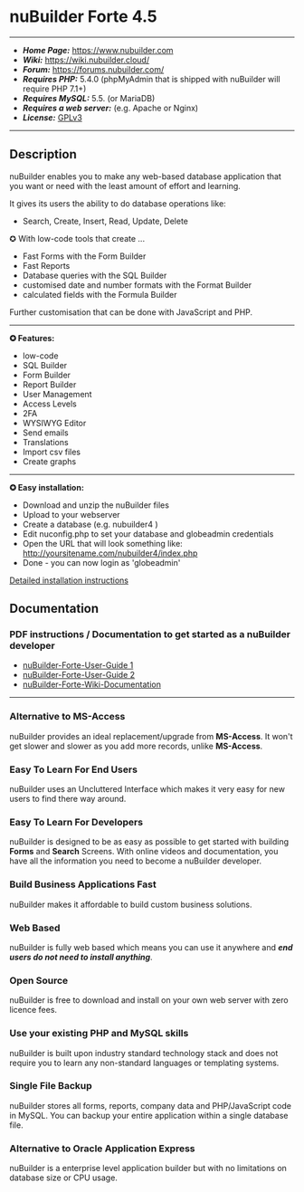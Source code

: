 # nuBuilder Forte 4.5

------------

* ***Home Page:*** https://www.nubuilder.com
* ***Wiki:*** https://wiki.nubuilder.cloud/
* ***Forum:*** https://forums.nubuilder.com/
* ***Requires PHP:*** 5.4.0 (phpMyAdmin that is shipped with nuBuilder will require PHP 7.1+)
* ***Requires MySQL:*** 5.5. (or MariaDB)
* ***Requires a web server:*** (e.g. Apache or Nginx)
* ***License:*** [GPLv3](https://www.gnu.org/licenses/old-licenses/gpl-3.0.html)

------------

## Description

nuBuilder enables you to make any web-based database application that you want or need with the least amount of effort and learning.

It gives its users the ability to do database operations like: 

* Search, Create, Insert, Read, Update, Delete


✪ With low-code tools that create ...

- Fast Forms with the Form Builder
- Fast Reports
- Database queries with the SQL Builder
- customised date and number formats with the Format Builder
- calculated fields with the Formula Builder

Further customisation that can be done with JavaScript and PHP.

------------

**✪ Features:**

- low-code
- SQL Builder
- Form Builder
- Report Builder
- User Management
- Access Levels
- 2FA
- WYSIWYG Editor
- Send emails
- Translations
- Import csv files
- Create graphs

------------

**✪ Easy installation:**

- Download and unzip the nuBuilder files
- Upload to your webserver
- Create a database (e.g. nubuilder4 )
- Edit nuconfig.php to set your database and globeadmin credentials
- Open the URL that will look something like: http://yoursitename.com/nubuilder4/index.php
- Done - you can now login as 'globeadmin'

[Detailed installation instructions](https://wiki.nubuilder.cloud/index.php?title=Documentation)


## Documentation

### PDF instructions / Documentation to get started as a nuBuilder developer

* [nuBuilder-Forte-User-Guide 1](https://sourceforge.net/projects/nubuilder/files/nuBuilderForte_UserGuide_OLD.pdf/download)
* [nuBuilder-Forte-User-Guide 2](https://sourceforge.net/projects/nubuilder/files/nuBuilderForte_UserGuide.pdf/download)
* [nuBuilder-Forte-Wiki-Documentation](https://wiki.nubuilder.cloud)

------------

### Alternative to MS-Access
nuBuilder provides an ideal replacement/upgrade from **MS-Access**. It won't get slower and slower as you add more records, unlike **MS-Access**.

### Easy To Learn For End Users
nuBuilder uses an Uncluttered Interface which makes it very easy for new users to find there way around.

### Easy To Learn For Developers
nuBuilder is designed to be as easy as possible to get started with building **Forms** and **Search** Screens. With online videos and documentation, you have all the information you need to become a nuBuilder developer.

### Build Business Applications Fast
nuBuilder makes it affordable to build custom business solutions.

### Web Based
nuBuilder is fully web based which means you can use it anywhere and ***end users do not need to install anything***.

### Open Source
nuBuilder is free to download and install on your own web server with zero licence fees.

### Use your existing PHP and MySQL skills
nuBuilder is built upon industry standard technology stack and does not require you to learn any non-standard languages or templating systems.

### Single File Backup
nuBuilder stores all forms, reports, company data and PHP/JavaScript code in MySQL. You can backup your entire application within a single database file.

### Alternative to Oracle Application Express
nuBuilder is a enterprise level application builder but with no limitations on database size or CPU usage.
